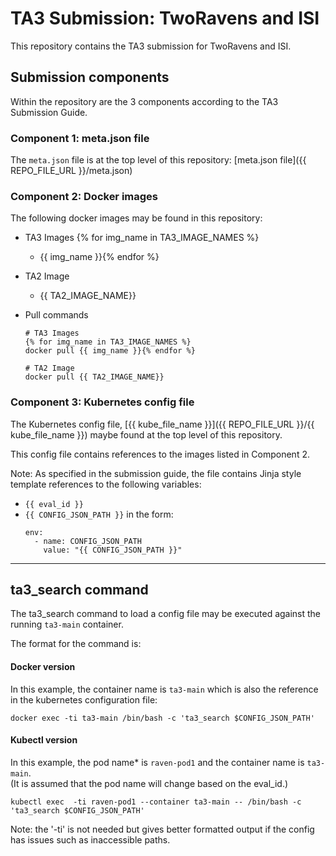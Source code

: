 # TA3 Submission: TwoRavens and ISI

This repository contains the TA3 submission for TwoRavens and ISI.

## Submission components

Within the repository are the 3 components according to the TA3 Submission Guide.

### Component 1: meta.json file

The `meta.json` file is at the top level of this repository: [meta.json file]({{ REPO_FILE_URL }}/meta.json)


### Component 2: Docker images

The following docker images may be found in this repository:

- TA3 Images
{% for img_name in TA3_IMAGE_NAMES %}
  - {{ img_name }}{% endfor %}

- TA2 Image

  - {{ TA2_IMAGE_NAME}}

- Pull commands

    ```
    # TA3 Images
    {% for img_name in TA3_IMAGE_NAMES %}
    docker pull {{ img_name }}{% endfor %}

    # TA2 Image
    docker pull {{ TA2_IMAGE_NAME}}
    ```

### Component 3: Kubernetes config file

The Kubernetes config file, [{{ kube_file_name }}]({{ REPO_FILE_URL }}/{{ kube_file_name }}) maybe found at the top level of this repository.

This config file contains references to the images listed in Component 2.

Note: As specified in the submission guide, the file contains Jinja style template references to the following variables:
  - `{{ eval_id }}`
  - `{{ CONFIG_JSON_PATH }}` in the form:
      ```
      env:
        - name: CONFIG_JSON_PATH
          value: "{{ CONFIG_JSON_PATH }}"
      ```

---

## ta3_search command

The ta3_search command to load a config file may be executed against the running `ta3-main` container.

The format for the command is:

#### Docker version

In this example, the container name is `ta3-main` which is also the reference in the kubernetes configuration file:

```
docker exec -ti ta3-main /bin/bash -c 'ta3_search $CONFIG_JSON_PATH'
```

#### Kubectl version

In this example, the pod name* is `raven-pod1` and the container name is `ta3-main`.  
(It is assumed that the pod name will change based on the eval_id.)

```
kubectl exec  -ti raven-pod1 --container ta3-main -- /bin/bash -c 'ta3_search $CONFIG_JSON_PATH'
```

Note: the '-ti' is not needed but gives better formatted output if the config has issues such as inaccessible paths.
